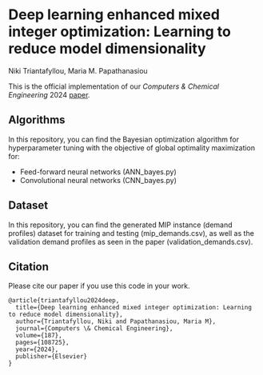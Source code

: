 # Deep learning enhanced mixed integer optimization: Learning to reduce model dimensionality 

Niki Triantafyllou, Maria M. Papathanasiou

This is the official implementation of our *Computers & Chemical Engineering* 2024 [paper](https://doi.org/10.1016/j.compchemeng.2024.108725).

## Algorithms

In this repository, you can find the Bayesian optimization algorithm for hyperparameter tuning with the objective of global optimality maximization for:
- Feed-forward neural networks (ANN_bayes.py)
- Convolutional neural networks (CNN_bayes.py)

## Dataset
In this repository, you can find the generated MIP instance (demand profiles) dataset for training and testing (mip_demands.csv), as well as the validation demand profiles as seen in the paper (validation_demands.csv).


## Citation
Please cite our paper if you use this code in your work.
```
@article{triantafyllou2024deep,
  title={Deep learning enhanced mixed integer optimization: Learning to reduce model dimensionality},
  author={Triantafyllou, Niki and Papathanasiou, Maria M},
  journal={Computers \& Chemical Engineering},
  volume={187},
  pages={108725},
  year={2024},
  publisher={Elsevier}
}
